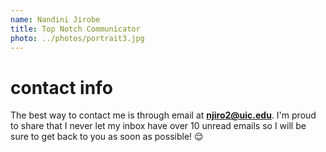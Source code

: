 ```yaml
---
name: Nandini Jirobe
title: Top Notch Communicator
photo: ../photos/portrait3.jpg
---
```


# contact info
<a name="contact"></a>
The best way to contact me is through email at **njiro2@uic.edu**. I'm proud to share that I never let my inbox have over 10 unread emails so I will be sure to get back to you as soon as possible! 😌 <br><br>